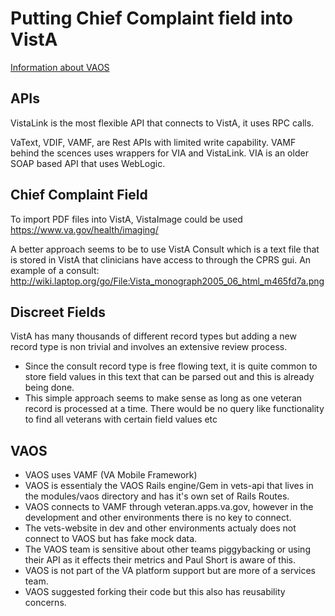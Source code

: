 # Putting Chief Complaint field into VistA

[Information about VAOS](#VAOS) 

## APIs

VistaLink is the most flexible API that connects to VistA, it uses RPC calls. 

VaText, VDIF, VAMF, are Rest APIs with limited write capability. 
VAMF behind the scences uses wrappers for VIA and VistaLink.
VIA is an older SOAP based API that uses WebLogic. 

## Chief Complaint Field

To import PDF files into VistA, VistaImage could be used
https://www.va.gov/health/imaging/

A better approach seems to be to use VistA Consult which is a text file that is stored in VistA that clinicians have access to through the CPRS gui. 
An example of a consult: http://wiki.laptop.org/go/File:Vista_monograph2005_06_html_m465fd7a.png

## Discreet Fields

VistA has many thousands of different record types but adding a new record type is non trivial and involves an extensive review process. 

- Since the consult record type is free flowing text, it is quite common to store field values in this text that can be parsed out and this is already being done.
- This simple approach seems to make sense as long as one veteran record is processed at a time. There would be no query like functionality to find all veterans with certain field values etc

## VAOS

- VAOS uses VAMF (VA Mobile Framework)
- VAOS is essentialy the VAOS Rails engine/Gem in vets-api that lives in the modules/vaos directory and has it's own set of Rails Routes. 
- VAOS connects to VAMF through veteran.apps.va.gov, however in the development and other environments there is no key to connect.
- The vets-website in dev and other environments actualy does not connect to VAOS but has fake mock data.
- The VAOS team is sensitive about other teams piggybacking or using their API as it effects their metrics and Paul Short is aware of this. 
- VAOS is not part of the VA platform support but are more of a services team. 
- VAOS suggested forking their code but this also has reusability concerns. 

